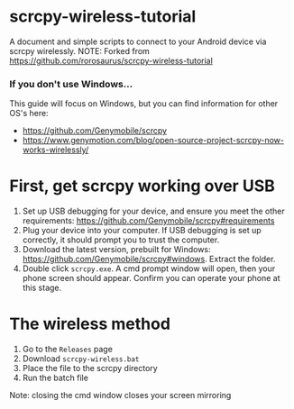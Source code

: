 # scrcpy-wireless-tutorial
 A document and simple scripts to connect to your Android device via scrcpy wirelessly.
 NOTE: Forked from https://github.com/rorosaurus/scrcpy-wireless-tutorial

### If you don't use Windows...
This guide will focus on Windows, but you can find information for other OS's here:
* https://github.com/Genymobile/scrcpy
* https://www.genymotion.com/blog/open-source-project-scrcpy-now-works-wirelessly/

# First, get scrcpy working over USB
1. Set up USB debugging for your device, and ensure you meet the other requirements: https://github.com/Genymobile/scrcpy#requirements
2. Plug your device into your computer. If USB debugging is set up correctly, it should prompt you to trust the computer.
2. Download the latest version, prebuilt for Windows: https://github.com/Genymobile/scrcpy#windows. Extract the folder.
3. Double click ````scrcpy.exe````. A cmd prompt window will open, then your phone screen should appear. Confirm you can operate your phone at this stage.


# The wireless method
1. Go to the ````Releases```` page
2. Download ````scrcpy-wireless.bat````
3. Place the file to the scrcpy directory
4. Run the batch file

Note: closing the cmd window closes your screen mirroring
